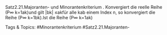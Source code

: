 Satz2.21.Majoranten- und Minorantenkriterium . Konvergiert die reelle Reihe (P∞
k=1ak)und gilt
|bk| ≤akfür alle kab einem Index n, so konvergiert die Reihe (P∞
k=1bk).Ist die Reihe (P∞
k=1ak)

   Tags & Topics:
   #Minorantenkriterium
   #Satz2.21.Majoranten-
